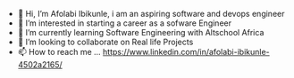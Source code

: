 - 👋 Hi, I’m Afolabi Ibikunle, i am an aspiring software and devops engineer 
- 👀 I’m interested in starting a career as a sofware Engineer
- 🌱 I’m currently learning Software Engineering with Altschool Africa
- 💞️ I’m looking to collaborate on Real life Projects
- 📫 How to reach me ... https://www.linkedin.com/in/afolabi-ibikunle-4502a2165/

<!---
Scofield009/Scofield009 is a ✨ special ✨ repository because its `README.md` (this file) appears on your GitHub profile.
You can click the Preview link to take a look at your changes.
--->
